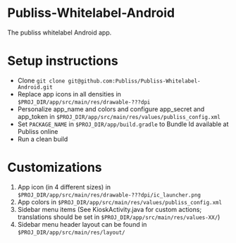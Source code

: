 Publiss-Whitelabel-Android
==========================

The publiss whitelabel Android app.


Setup instructions
==================

* Clone `git clone git@github.com:Publiss/Publiss-Whitelabel-Android.git`
* Replace app icons in all densities in `$PROJ_DIR/app/src/main/res/drawable-???dpi`
* Personalize app_name and colors and configure app_secret and app_token in `$PROJ_DIR/app/src/main/res/values/publiss_config.xml`
* Set `PACKAGE_NAME` in `$PROJ_DIR/app/build.gradle` to Bundle Id available at Publiss online
* Run a clean build

Customizations
==============

1. App icon (in 4 different sizes) in `$PROJ_DIR/app/src/main/res/drawable-???dpi/ic_launcher.png`
2. App colors in `$PROJ_DIR/app/src/main/res/values/publiss_config.xml`
3. Sidebar menu items (See KioskActivity.java for custom actions; translations should be set in `$PROJ_DIR/app/src/main/res/values-XX/`)
4. Sidebar menu header layout can be found in `$PROJ_DIR/app/src/main/res/layout/`
